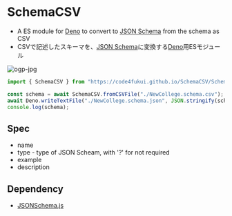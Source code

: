 # SchemaCSV

- A ES module for [Deno](https://deno.land) to convert to [JSON Schema](https://json-schema.org/) from the schema as CSV
- CSVで記述したスキーマを、[JSON Schema](https://json-schema.org/)に変換する[Deno](https://deno.land)用ESモジュール

![ogp-jpg](https://user-images.githubusercontent.com/1715217/188025087-52cd4118-fd94-4323-b457-618458f69561.jpg)

```JavaScript
import { SchemaCSV } from "https://code4fukui.github.io/SchemaCSV/SchemaCSV.js";

const schema = await SchemaCSV.fromCSVFile("./NewCollege.schema.csv");
await Deno.writeTextFile("./NewCollege.schema.json", JSON.stringify(schema, null, 2));
console.log(schema);
```

## Spec

- name
- type - type of JSON Scheam, with '?' for not required
- example
- description

## Dependency

- [JSONSchema.js](https://github.com/code4fukui/JSONSchema)
